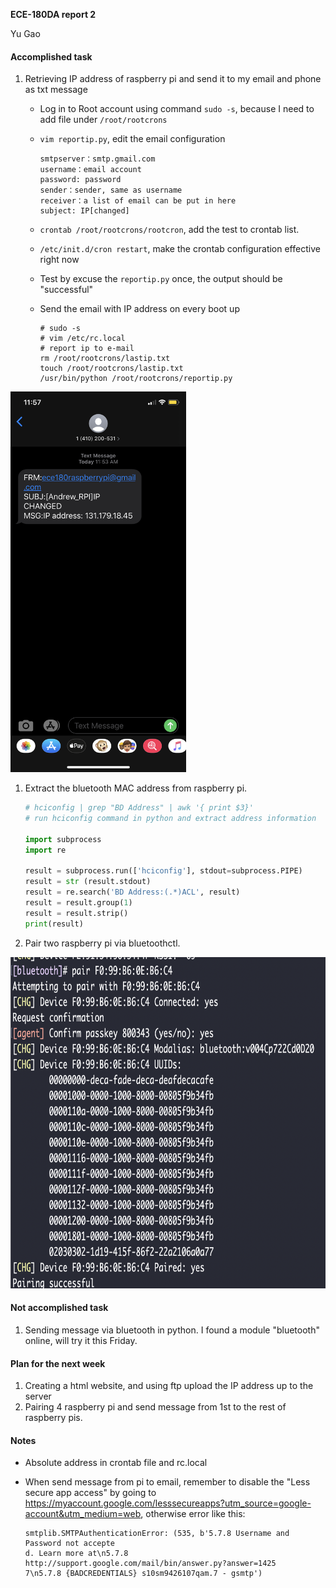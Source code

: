 **ECE-180DA report 2**

Yu Gao

#### Accomplished task

1. Retrieving IP address of raspberry pi and send it to my email and phone as txt message

   * Log in to Root account using command ```sudo -s```, because I need to add file under ```/root/rootcrons```

   * ```vim reportip.py```, edit the email configuration

     ```
     smtpserver：smtp.gmail.com
     username：email account
     password: password
     sender：sender, same as username
     receiver：a list of email can be put in here
     subject: IP[changed]
     ```

   * ```crontab /root/rootcrons/rootcron```, add the test to crontab list.

   * ```/etc/init.d/cron restart```, make the crontab configuration effective right now

   * Test by excuse the ```reportip.py``` once, the output should be "successful"

   * Send the email with IP address on every boot up

     ```
     # sudo -s
     # vim /etc/rc.local
     # report ip to e-mail
     rm /root/rootcrons/lastip.txt
     touch /root/rootcrons/lastip.txt
     /usr/bin/python /root/rootcrons/reportip.py
     ```

<div style="page-break-after: always;"></div>

<img src="https://github.com/jasonkao0723/180DA/blob/master/Andrew/proj0/IMG_3529.PNG" width="281" height="609" />

1. Extract the bluetooth MAC address from raspberry pi.

   ```python
   # hciconfig | grep "BD Address" | awk '{ print $3}'
   # run hciconfig command in python and extract address information
   
   import subprocess
   import re
   
   result = subprocess.run(['hciconfig'], stdout=subprocess.PIPE)
   result = str (result.stdout)
   result = re.search('BD Address:(.*)ACL', result)
   result = result.group(1)
   result = result.strip()
   print(result)
   ```

2. Pair two raspberry pi via bluetoothctl.

<img src="https://github.com/jasonkao0723/180DA/blob/master/Andrew/proj0/Screen%20Shot%202019-11-15%20at%2011.12.33%20AM.png" width="758" height="530" />

#### Not accomplished task

1. Sending message via bluetooth in python. I found a module "bluetooth" online, will try it this Friday.

#### Plan for the next week

1. Creating a html website, and using ftp upload the IP address up to the server
2. Pairing 4 raspberry pi and send message from 1st to the rest of raspberry pis.

#### Notes

* Absolute address in crontab file and rc.local

* When send message from pi to email, remember to disable the "Less secure app access" by going to https://myaccount.google.com/lesssecureapps?utm_source=google-account&utm_medium=web, otherwise error like this:

  ```
  smtplib.SMTPAuthenticationError: (535, b'5.7.8 Username and Password not accepte
  d. Learn more at\n5.7.8 http://support.google.com/mail/bin/answer.py?answer=1425
  7\n5.7.8 {BADCREDENTIALS} s10sm9426107qam.7 - gsmtp')
  ```

